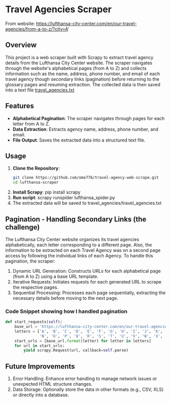 # Travel Agencies Scraper
From website: https://lufthansa-city-center.com/en/our-travel-agencies/from-a-to-z/?city=A'

## Overview

This project is a web scraper built with Scrapy to extract travel agency details from the Lufthansa City Center website. The scraper navigates through the website's alphabetical pages (from A to Z) and collects information such as the name, address, phone number, and email of each travel agency though secondary links (pagination) before returning to the glossary pages and resuming extraction. The collected data is then saved into a text file [travel_agencies.txt](https://github.com/user-attachments/files/16112312/travel_agencies.txt)


## Features
- **Alphabetical Pagination**: The scraper navigates through pages for each letter from A to Z.
- **Data Extraction**: Extracts agency name, address, phone number, and email.
- **File Output**: Saves the extracted data into a structured text file.


## Usage
1. **Clone the Repository**:
   ```bash
   git clone https://github.com/omo776/travel-agency-web-scrape.git
   cd lufthansa-scraper
2. **Install Scrapy**:
   pip install scrapy
3. **Run script**:
   scrapy runspider lufthansa_spider.py
4. The extracted data will be saved to travel_agencies/travel_agencies.txt


## Pagination - Handling Secondary Links (the challenge)
The Lufthansa City Center website organizes its travel agencies alphabetically, each letter corresponding to a different page. Also, the information to be extracted on each Travel Agency was on a second page access by following the individual links of each Agency. To handle this pagination, the scraper:

1. Dynamic URL Generation: Constructs URLs for each alphabetical page (from A to Z) using a base URL template.
2. Iterative Requests: Initiates requests for each generated URL to scrape the respective pages.
3. Sequential Processing: Processes each page sequentially, extracting the necessary details before moving to the next page.

### Code Snippet showing how I handled pagination
```python
def start_requests(self):
    base_url = 'https://lufthansa-city-center.com/en/our-travel-agencies/from-a-to-z/?city={}'
    letters = ['A', 'B', 'C', 'D', 'E', 'F', 'G', 'H', 'I', 'J', 'K', 'L', 'M', 
               'N', 'O', 'P', 'Q', 'R', 'S', 'T', 'U', 'V', 'W', 'X', 'Y', 'Z']
    start_urls = [base_url.format(letter) for letter in letters]
    for url in start_urls:
        yield scrapy.Request(url, callback=self.parse)
```

## Future Improvements
1. Error Handling: Enhance error handling to manage network issues or unexpected HTML structure changes.
2. Data Storage: Optionally store the data in other formats (e.g., CSV, XLS) or directly into a database.

